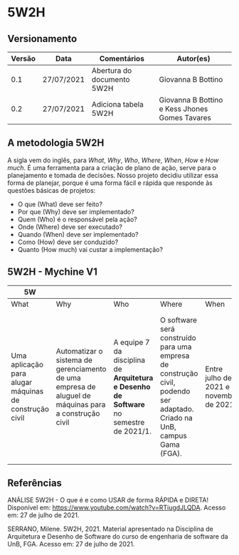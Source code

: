 # 5W2H

## Versionamento

|Versão | Data | Comentários | Autor(es) |
|-------|------|-------------|-----------|
|0.1|27/07/2021| Abertura do documento 5W2H| Giovanna B Bottino|
|0.2|27/07/2021| Adiciona tabela 5W2H | Giovanna B Bottino e Kess Jhones Gomes Tavares|

## A metodologia 5W2H

A sigla vem do inglês, para _What_, _Why_, _Who_, _Where_, _When_, _How_ e _How much_. É uma ferramenta para a criação de plano de ação, serve para o planejamento e tomada de decisões. Nosso projeto decidiu utilizar essa forma de planejar, porque é uma forma fácil e rápida que responde às questões básicas de projetos: 

- O que (What) deve ser feito?
- Por que (Why) deve ser implementado?
- Quem (Who) é o responsável pela ação?
- Onde (Where) deve ser executado?
- Quando (When) deve ser implementado?
- Como (How) deve ser conduzido?
- Quanto (How much) vai custar a implementação?

## 5W2H - Mychine V1

| 5W |  | |  |  | 2H |  |
|-------|------|------|------|------|------|------|
| What | Why | Who | Where | When | How | How Much |
| Uma aplicação para alugar máquinas de construção civil | Automatizar o sistema de gerenciamento de uma empresa de aluguel de máquinas para a construção civil | A equipe 7 da disciplina de **Arquitetura e Desenho de Software** no semestre de 2021/1. | O software será construído para uma empresa de construção civil, podendo ser adaptado. Criado na UnB, campus Gama (FGA). | Entre julho de 2021 e novembro de 2021  | Uma solução web responsiva disponível para diversas plataformas. Utilizando Node Js e o framework React Js. Iremos utilizar metodologia SCRUM para a gerenciamento e planejamento do projeto. | Em base de estimativa de trabalhadores dos estudantes, internet, energia elétrica e hospedagem do site |

## Referências

ANÁLISE 5W2H - O que é e como USAR de forma RÁPIDA e DIRETA! Disponível em: https://www.youtube.com/watch?v=RTiugdJLQDA. Acesso em: 27 de julho de 2021.

SERRANO, Milene. 5W2H, 2021. Material apresentado na Disciplina de Arquitetura e Desenho de Software do curso de engenharia de software da UnB, FGA. Acesso em: 27 de julho de 2021.

